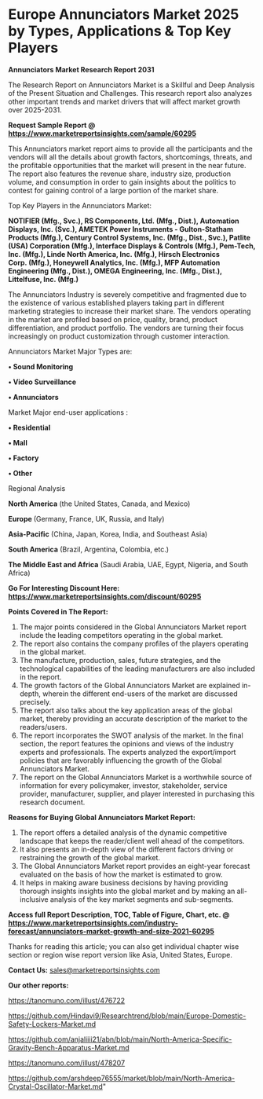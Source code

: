 # Europe Annunciators Market 2025 by Types, Applications & Top Key Players

<strong>Annunciators Market Research Report 2031</strong>

The Research Report on Annunciators Market is a Skillful and Deep Analysis of the Present Situation and Challenges. This research report also analyzes other important trends and market drivers that will affect market growth over 2025-2031.

<strong>Request Sample Report @ <a href=https://www.marketreportsinsights.com/sample/60295>https://www.marketreportsinsights.com/sample/60295</a></strong>

This Annunciators market report aims to provide all the participants and the vendors will all the details about growth factors, shortcomings, threats, and the profitable opportunities that the market will present in the near future. The report also features the revenue share, industry size, production volume, and consumption in order to gain insights about the politics to contest for gaining control of a large portion of the market share.

Top Key Players in the Annunciators Market:

<strong>NOTIFIER (Mfg., Svc.), RS Components, Ltd. (Mfg., Dist.), Automation Displays, Inc. (Svc.), AMETEK Power Instruments - Gulton-Statham Products (Mfg.), Century Control Systems, Inc. (Mfg., Dist., Svc.), Patlite (USA) Corporation (Mfg.), Interface Displays & Controls (Mfg.), Pem-Tech, Inc. (Mfg.), Linde North America, Inc. (Mfg.), Hirsch Electronics Corp. (Mfg.), Honeywell Analytics, Inc. (Mfg.), MFP Automation Engineering (Mfg., Dist.), OMEGA Engineering, Inc. (Mfg., Dist.), Littelfuse, Inc. (Mfg.)</strong>

The Annunciators Industry is severely competitive and fragmented due to the existence of various established players taking part in different marketing strategies to increase their market share. The vendors operating in the market are profiled based on price, quality, brand, product differentiation, and product portfolio. The vendors are turning their focus increasingly on product customization through customer interaction.

Annunciators Market Major Types are:

<strong>• Sound Monitoring

• Video Surveillance

• Annunciators</strong>

Market Major end-user applications :

<strong>• Residential

• Mall

• Factory

• Other</strong>

Regional Analysis

</u><strong><b>North America</b></strong> (the United States, Canada, and Mexico)

<strong><b>Europe </b></strong>(Germany, France, UK, Russia, and Italy)

<strong><b>Asia-Pacific</b></strong> (China, Japan, Korea, India, and Southeast Asia)

<strong><b>South America</b></strong> (Brazil, Argentina, Colombia, etc.)

<strong><b>The Middle East and Africa</b></strong> (Saudi Arabia, UAE, Egypt, Nigeria, and South Africa)

<strong>Go For Interesting Discount Here: <a href=https://www.marketreportsinsights.com/discount/60295>https://www.marketreportsinsights.com/discount/60295</a></strong>

<strong>Points Covered in The Report:</strong>
<ol>
  <li>The major points considered in the Global Annunciators Market report include the leading competitors operating in the global market.</li>
  <li>The report also contains the company profiles of the players operating in the global market.</li>
  <li>The manufacture, production, sales, future strategies, and the technological capabilities of the leading manufacturers are also included in the report.</li>
  <li>The growth factors of the Global Annunciators Market are explained in-depth, wherein the different end-users of the market are discussed precisely.</li>
  <li>The report also talks about the key application areas of the global market, thereby providing an accurate description of the market to the readers/users.</li>
  <li>The report incorporates the SWOT analysis of the market. In the final section, the report features the opinions and views of the industry experts and professionals. The experts analyzed the export/import policies that are favorably influencing the growth of the Global Annunciators Market.</li>
  <li>The report on the Global Annunciators Market is a worthwhile source of information for every policymaker, investor, stakeholder, service provider, manufacturer, supplier, and player interested in purchasing this research document.</li>
</ol>
<strong>Reasons for Buying Global Annunciators Market Report:</strong>

<ol>
  <li>The report offers a detailed analysis of the dynamic competitive landscape that keeps the reader/client well ahead of the competitors.</li>
  <li>It also presents an in-depth view of the different factors driving or restraining the growth of the global market.</li>
  <li>The Global Annunciators Market report provides an eight-year forecast evaluated on the basis of how the market is estimated to grow.</li>
  <li>It helps in making aware business decisions by having providing thorough insights insights into the global market and by making an all-inclusive analysis of the key market segments and sub-segments.</li>
</ol>
<strong>Access full Report Description, TOC, Table of Figure, Chart, etc. @ <a href=https://www.marketreportsinsights.com/industry-forecast/annunciators-market-growth-and-size-2021-60295>https://www.marketreportsinsights.com/industry-forecast/annunciators-market-growth-and-size-2021-60295</a></strong>


Thanks for reading this article; you can also get individual chapter wise section or region wise report version like Asia, United States, Europe.

<strong>Contact Us:</strong>
sales@marketreportsinsights.com

<strong>Our other reports:</strong>

<a href=https://tanomuno.com/illust/476722>https://tanomuno.com/illust/476722</a>

<a href=https://github.com/Hindavi9/Researchtrend/blob/main/Europe-Domestic-Safety-Lockers-Market.md>https://github.com/Hindavi9/Researchtrend/blob/main/Europe-Domestic-Safety-Lockers-Market.md</a>

<a href=https://github.com/anjaliiii21/abn/blob/main/North-America-Specific-Gravity-Bench-Apparatus-Market.md>https://github.com/anjaliiii21/abn/blob/main/North-America-Specific-Gravity-Bench-Apparatus-Market.md</a>

<a href=https://tanomuno.com/illust/478207>https://tanomuno.com/illust/478207</a>

<a href=https://github.com/arshdeep76555/market/blob/main/North-America-Crystal-Oscillator-Market.md>https://github.com/arshdeep76555/market/blob/main/North-America-Crystal-Oscillator-Market.md</a>"
